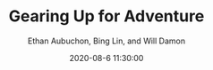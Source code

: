 ---
layout: episode
title: "Gearing Up for Adventure"
slug: "ep1"
date: 2020-08-6 11:30:00
explicit: false
categories: ["hiking", "camping", "outdoors", "adventure", "travel", "gear"]
author: Ethan Aubuchon, Bing Lin, and Will Damon
episode_number: "02"
podcast_file: the-trail-busters-ep2-salt-spring-adventures.mp3
podcast_summary: "This week we reminisce about our time on Salt Spring Island, British Columbia.  From our cozy Airbnb/yoga studio, to the eccentric and charming market, to beautiful mountain views, we'll take you on a hike down memory lane as we recount our amazing advent."
podcast_image: "/img/trailbusters.jpg"
podcast_image_alt: "The Trail Busters Logo"
podcast_duration: "37:30"
podcast_length: 54506645
---